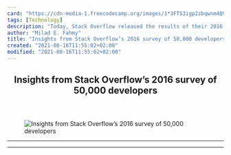 ```yaml
---
card: "https://cdn-media-1.freecodecamp.org/images/1*3FTS3igp2zbqwnm4Q9B3GA.jpeg"
tags: [Technology]
description: "Today, Stack Overflow released the results of their 2016 surv"
author: "Milad E. Fahmy"
title: "Insights from Stack Overflow’s 2016 survey of 50,000 developers"
created: "2021-08-16T11:55:02+02:00"
modified: "2021-08-16T11:55:02+02:00"
---
```

<div class="site-wrapper">
<main id="site-main" class="site-main outer">
<div class="inner">
<article class="post-full post tag-technology tag-design tag-startup tag-social-media tag-data ">
<header class="post-full-header">
<h1 class="post-full-title">Insights from Stack Overflow’s 2016 survey of 50,000 developers</h1>
</header>
<figure class="post-full-image">
<picture>
<source media="(max-width: 700px)" sizes="1px" srcset="data:image/gif;base64,R0lGODlhAQABAIAAAAAAAP///yH5BAEAAAAALAAAAAABAAEAAAIBRAA7 1w">
<source media="(min-width: 701px)" sizes="(max-width: 800px) 400px,
(max-width: 1170px) 700px,
1400px" srcset="https://cdn-media-1.freecodecamp.org/images/1*3FTS3igp2zbqwnm4Q9B3GA.jpeg 300w,
https://cdn-media-1.freecodecamp.org/images/1*3FTS3igp2zbqwnm4Q9B3GA.jpeg 600w,
https://cdn-media-1.freecodecamp.org/images/1*3FTS3igp2zbqwnm4Q9B3GA.jpeg 1000w,
https://cdn-media-1.freecodecamp.org/images/1*3FTS3igp2zbqwnm4Q9B3GA.jpeg 2000w">
<img onerror="this.style.display='none'" src="https://cdn-media-1.freecodecamp.org/images/1*3FTS3igp2zbqwnm4Q9B3GA.jpeg" alt="Insights from Stack Overflow’s 2016 survey of 50,000 developers">
</picture>
</figure>
<section class="post-full-content">
<div class="post-content">
</div>
<hr>
<hr>
</section>
</article>
</div>
</main>
</div>
<!-- Google Tag Manager (noscript) -->
<!-- End Google Tag Manager (noscript) -->
